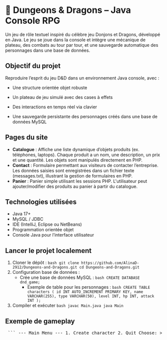 # 🐉 Dungeons & Dragons – Java Console RPG
Un jeu de rôle textuel inspiré du célèbre jeu Donjons et Dragons, développé en Java. Le jeu se joue dans la console et intègre une mécanique de plateau, des combats au tour par tour, et une sauvegarde automatique des personnages dans une base de données.
 
## Objectif du projet
Reproduire l’esprit du jeu D&D dans un environnement Java console, avec :

  - Une structure orientée objet robuste

  - Un plateau de jeu simulé avec des cases à effets

  - Des interactions en temps réel via clavier

  - Une sauvegarde persistante des personnages créés dans une base de données MySQL
## Pages du site
- **Catalogue** : Affiche une liste dynamique d’objets produits (ex. téléphones, laptops). Chaque produit a un nom, une description, un prix et une quantité. Les objets sont manipulés directement en PHP.
- **Contact** : Formulaire permettant aux visiteurs de contacter l’entreprise. Les données saisies sont enregistrées dans un fichier texte (messages.txt), illustrant la gestion de formulaires en PHP.
- **Panier** : Panier simple utilisant les sessions PHP. L'utilisateur peut ajouter/modifier des produits au panier à partir du catalogue.
  

## Technologies utilisées
- Java 17+
- MySQL / JDBC
- IDE (IntelliJ, Eclipse ou NetBeans)
- Programmation orientée objet
- Console Java pour l’interface utilisateur
  
## Lancer le projet localement
1. Cloner le dépôt :
``bash
git clone https://github.com/AlinaD-2912/Dungeons-and-Dragons.git
cd Dungeons-and-Dragons.git ``
2. Configuration base de données :
   - Crée une base de données MySQL :
     ``bash
     CREATE DATABASE dnd_game;``
     - Exemple de table pour les personnages :
     ``bash
     CREATE TABLE characters (
  id INT AUTO_INCREMENT PRIMARY KEY,
  name VARCHAR(255),
  type VARCHAR(50),
  level INT,
  hp INT,
  attack INT
); ``
3. Compiler et exécuter
 ``bash
     javac Main.java
   java Main``
## Exemple de gameplay
   
<pre> ``` --- Main Menu --- 1. Create character 2. Quit Choose: > 1 Type (Wizard/Warrior): > Wizard Name: > Leon Connected to MySQL database! Character saved with ID: 1 Disconnected from database. --- Character Menu --- 1. Show character 2. Modify name 3. Start game 4. Back > 3 Press Enter to roll the dice... You rolled: 3 Your new position: 3 Press Enter to roll the dice... You rolled: 1 Your new position: 4 You encountered a Evil Spirit! -------- Fight Started! ----------- ⠀⠀⠀⠀⠀⠀⠀⠀⠀⢀⣴⣿⣿⣿⣦⠀ ⠀⠀⠀⠀⣰⣿⡟⢻⣿⡟⢻⣧ ⠀⠀⠀⣰⣿⣿⣇⣸⣿⣇⣸⣿ ⠀⠀⣴⣿⣿⣿⣿⠟⢻⣿⣿⣿ ⣠⣾⣿⣿⣿⣿⣿⣤⣼⣿⣿⠇ ⢿⡿⢿⣿⣿⣿⣿⣿⣿⣿⡿⠀ ⠀⠀⠈⠿⠿⠋⠙⢿⣿⡿⠁⠀ -------- ENEMY ----------- Enemy: Evil Spirit Attack Level: 7 Life Level: 15 -------- YOU ----------- Attack Level: 13 Life Level: 3 --- Choice --- 1. Attack 2. Flee Choose: ``` </pre>
